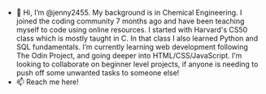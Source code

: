 - 👋 Hi, I’m @jenny2455.
My background is in Chemical Engineering. I joined the coding community 7 months ago and have been teaching myself to code using online resources. I started with Harvard's CS50 class which is mostly taught in C. In that class I also learned Python and SQL fundamentals. 
I’m currently learning web development following The Odin Project, and going deeper into HTML/CSS/JavaScript. 
I’m looking to collaborate on beginner level projects, if anyone is needing to push off some unwanted tasks to someone else!
- 📫 Reach me here!

<!---
jenny2455/jenny2455 is a ✨ special ✨ repository because its `README.md` (this file) appears on your GitHub profile.
You can click the Preview link to take a look at your changes.
--->
